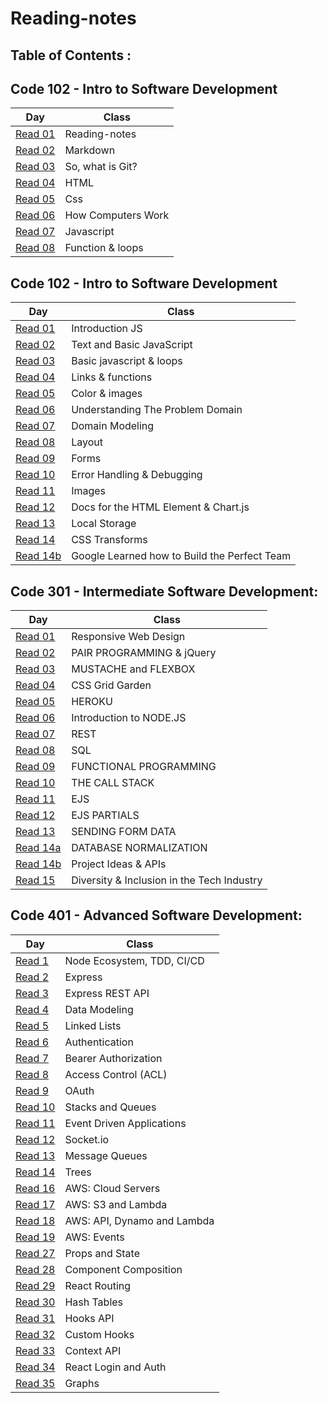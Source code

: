 # Reading-notes

## Table of Contents :

## Code 102 - Intro to Software Development

|Day                  |Class|
|---------------      |-----| 
|[Read 01](https://github.com/IbrahimAljabr/reading-notes/blob/main/Read:02.md)|Reading-notes|
|[Read 02](https://github.com/IbrahimAljabr/reading-notes/blob/main/Read:02.md)|Markdown|
|[Read 03](https://github.com/IbrahimAljabr/reading-notes/blob/main/Read:03.md)|So, what is Git?|
|[Read 04](https://github.com/IbrahimAljabr/reading-notes/blob/main/Read:04.md)|HTML|
|[Read 05](https://github.com/IbrahimAljabr/reading-notes/blob/main/Read:05.md)|Css|
|[Read 06](https://github.com/IbrahimAljabr/reading-notes/blob/main/Read:06b.md)|How Computers Work|
|[Read 07](https://github.com/IbrahimAljabr/reading-notes/blob/main/Read:07.md)|Javascript|
|[Read 08](https://github.com/IbrahimAljabr/reading-notes/blob/main/Read:08.md)|Function & loops|

## Code 102 - Intro to Software Development

|Day                  |Class|
|---------------      |-----| 
|[Read 01](https://github.com/IbrahimAljabr/reading-notes-201/blob/main/Read:%2001.md)|Introduction JS|
|[Read 02](https://github.com/IbrahimAljabr/reading-notes-201/blob/main/Read:%2002.md)|Text and Basic JavaScript|
|[Read 03](https://github.com/IbrahimAljabr/reading-notes-201/blob/main/Read:%2003.md)|Basic javascript & loops|
|[Read 04](https://github.com/IbrahimAljabr/reading-notes-201/blob/main/Read:%2004.md)|Links & functions|
|[Read 05](https://github.com/IbrahimAljabr/reading-notes-201/blob/main/Read:%2005.md)|Color & images|
|[Read 06](https://github.com/IbrahimAljabr/reading-notes-201/blob/main/Read:%2006.md)|Understanding The Problem Domain|
|[Read 07](https://github.com/IbrahimAljabr/reading-notes-201/blob/main/Read:%2007.md)|Domain Modeling|
|[Read 08](https://github.com/IbrahimAljabr/reading-notes-201/blob/main/Read:%2008.md)|Layout|
|[Read 09](https://github.com/IbrahimAljabr/reading-notes-201/blob/main/Read:%2009.md)|Forms|
|[Read 10](https://github.com/IbrahimAljabr/reading-notes-201/blob/main/Read:%2010.md)|Error Handling & Debugging|
|[Read 11](https://github.com/IbrahimAljabr/reading-notes-201/blob/main/Read:%2011.md)|Images|
|[Read 12](https://github.com/IbrahimAljabr/reading-notes-201/blob/main/Read:%2012.md)|Docs for the HTML Element & Chart.js|
|[Read 13](https://github.com/IbrahimAljabr/reading-notes-201/blob/main/Read:%2013.md)|Local Storage|
|[Read 14](https://github.com/IbrahimAljabr/reading-notes-201/blob/main/Read:%2014a.md)|CSS Transforms|
|[Read 14b](https://github.com/IbrahimAljabr/reading-notes-201/blob/main/Read:%2014bb.md)|Google Learned how to Build the Perfect Team|


## Code 301 - Intermediate Software Development:


|Day                  |Class|
|---------------      |-----| 
|[Read 01](https://ibrahimaljabr.github.io/Reading--notes/reading-note-301/Read:01)|Responsive Web Design|
|[Read 02](https://ibrahimaljabr.github.io/Reading--notes/reading-note-301/Read:02)|PAIR PROGRAMMING & jQuery|
|[Read 03](https://ibrahimaljabr.github.io/Reading--notes/reading-note-301/Read:03)|MUSTACHE and FLEXBOX|
|[Read 04](https://ibrahimaljabr.github.io/Reading--notes/reading-note-301/Read:04)|CSS Grid Garden|
|[Read 05](https://ibrahimaljabr.github.io/Reading--notes/reading-note-301/Read:05)|HEROKU|
|[Read 06](https://ibrahimaljabr.github.io/Reading--notes/reading-note-301/Read:06)|Introduction to NODE.JS|
|[Read 07](https://ibrahimaljabr.github.io/Reading--notes/reading-note-301/Read:07)|REST|
|[Read 08](https://ibrahimaljabr.github.io/Reading--notes/reading-note-301/Read:08)|SQL|
|[Read 09](https://ibrahimaljabr.github.io/Reading--notes/reading-note-301/Read:09)|FUNCTIONAL PROGRAMMING|
|[Read 10](https://ibrahimaljabr.github.io/Reading--notes/reading-note-301/Read:10)|THE CALL STACK|
|[Read 11](https://ibrahimaljabr.github.io/Reading--notes/reading-note-301/Read:11)|EJS|
|[Read 12](https://ibrahimaljabr.github.io/Reading--notes/reading-note-301/Read:12)|EJS PARTIALS|
|[Read 13](https://ibrahimaljabr.github.io/Reading--notes/reading-note-301/Read:13)|SENDING FORM DATA|
|[Read 14a](https://ibrahimaljabr.github.io/Reading--notes/reading-note-301/Read:14a)|DATABASE NORMALIZATION|
|[Read 14b](https://ibrahimaljabr.github.io/Reading--notes/reading-note-301/Read:14b)|Project Ideas & APIs|
|[Read 15](https://ibrahimaljabr.github.io/Reading--notes/reading-note-301/Read:15)|Diversity & Inclusion in the Tech Industry|



## Code 401 - Advanced Software Development:


|Day                  |Class|
|---------------      |-----| 
|[Read 1](https://ibrahimaljabr.github.io/Reading--notes/reading-note-401/Read:1)|Node Ecosystem, TDD, CI/CD|
|[Read 2](https://ibrahimaljabr.github.io/Reading--notes/reading-note-401/Read:2)|Express|
|[Read 3](https://ibrahimaljabr.github.io/Reading--notes/reading-note-401/Read:3)|Express REST API|
|[Read 4](https://ibrahimaljabr.github.io/Reading--notes/reading-note-401/Read:4)|Data Modeling|
|[Read 5](https://ibrahimaljabr.github.io/Reading--notes/reading-note-401/Read:5)|Linked Lists|
|[Read 6](https://ibrahimaljabr.github.io/Reading--notes/reading-note-401/Read:6)|Authentication|
|[Read 7](https://ibrahimaljabr.github.io/Reading--notes/reading-note-401/Read:7)|Bearer Authorization|
|[Read 8](https://ibrahimaljabr.github.io/Reading--notes/reading-note-401/Read:8)|Access Control (ACL)|
|[Read 9](https://ibrahimaljabr.github.io/Reading--notes/reading-note-401/Read:9)|OAuth|
|[Read 10](https://ibrahimaljabr.github.io/Reading--notes/reading-note-401/Read:11.1)|Stacks and Queues|
|[Read 11](https://ibrahimaljabr.github.io/Reading--notes/reading-note-401/Read:11)|Event Driven Applications|
|[Read 12](https://ibrahimaljabr.github.io/Reading--notes/reading-note-401/Read:12)|Socket.io|
|[Read 13](https://ibrahimaljabr.github.io/Reading--notes/reading-note-401/Read:13)|Message Queues|
|[Read 14](https://ibrahimaljabr.github.io/Reading--notes/reading-note-401/Read:14)|Trees|
|[Read 16](https://ibrahimaljabr.github.io/Reading--notes/reading-note-401/Read:16)|AWS: Cloud Servers|
|[Read 17](https://ibrahimaljabr.github.io/Reading--notes/reading-note-401/Read:17)|AWS: S3 and Lambda|
|[Read 18](https://ibrahimaljabr.github.io/Reading--notes/reading-note-401/Read:18)|AWS: API, Dynamo and Lambda|
|[Read 19](https://ibrahimaljabr.github.io/Reading--notes/reading-note-401/Read:19)|AWS: Events|
|[Read 27](https://ibrahimaljabr.github.io/Reading--notes/reading-note-401/Read:27)|Props and State|
|[Read 28](https://ibrahimaljabr.github.io/Reading--notes/reading-note-401/Read:28)|Component Composition|
|[Read 29](https://ibrahimaljabr.github.io/Reading--notes/reading-note-401/Read:29)|React Routing|
|[Read 30](https://ibrahimaljabr.github.io/Reading--notes/reading-note-401/Read:30)|Hash Tables|
|[Read 31](https://ibrahimaljabr.github.io/Reading--notes/reading-note-401/Read:31)|Hooks API|
|[Read 32](https://ibrahimaljabr.github.io/Reading--notes/reading-note-401/Read:32)|Custom Hooks|
|[Read 33](https://ibrahimaljabr.github.io/Reading--notes/reading-note-401/Read:33)|Context API|
|[Read 34](https://ibrahimaljabr.github.io/Reading--notes/reading-note-401/Read:34)|React Login and Auth|
|[Read 35](https://ibrahimaljabr.github.io/Reading--notes/reading-note-401/Read:35)|Graphs|
